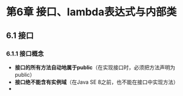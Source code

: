 # 第6章 接口、lambda表达式与内部类
## 6.1 接口
### 6.1.1 接口概念
- **接口的所有方法自动地属于public**（在实现接口时，必须把方法声明为public）
- **接口绝不能含有实例域**（在Java SE 8之前，也不能在接口中实现方法）
- 
<!--stackedit_data:
eyJoaXN0b3J5IjpbLTI3NTE2MTU5NiwtMTM5NTM3MTkwNSw1Nj
U3NjU1MTZdfQ==
-->